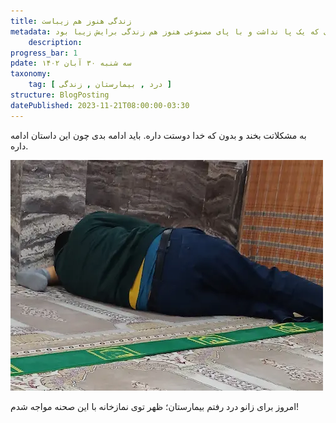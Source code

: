 ```yaml
---
title: زندگی هنوز هم زیباست
metadata: مردی که یک پا نداشت و با پای مصنوعی هنوز هم زندگی برایش زیبا بود
    description:  
progress_bar: 1
pdate: سه شنبه ۳۰ آبان ۱۴۰۲    
taxonomy:
    tag: [ درد , بیمارستان , زندگی ]
structure: BlogPosting
datePublished: 2023-11-21T08:00:00-03:30
---
```

به مشکلاتت بخند و بدون که خدا دوستت داره. باید ادامه بدی چون این داستان ادامه داره.

![بدون شرح](zendegi.webp?classes=center&loading=lazy)

امروز برای زانو درد رفتم بیمارستان؛ ظهر توی نمازخانه با این صحنه مواجه شدم!
